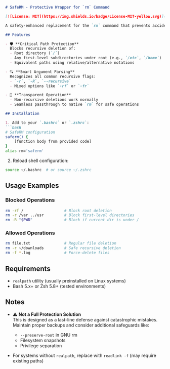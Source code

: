 ```markdown
# SafeRM - Protective Wrapper for `rm` Command

[![License: MIT](https://img.shields.io/badge/License-MIT-yellow.svg)](https://opensource.org/licenses/MIT)

A safety-enhanced replacement for the `rm` command that prevents accidental recursive deletion of root directory (`/`) or its immediate subdirectories.

## Features

- 🛡️ **Critical Path Protection**  
  Blocks recursive deletion of:
  - Root directory (`/`)
  - Any first-level subdirectories under root (e.g., `/etc`, `/home`)
  - Equivalent paths using relative/alternative notations

- 🔍 **Smart Argument Parsing**  
  Recognizes all common recursive flags:
  - `-r`, `-R`, `--recursive`
  - Mixed options like `-rf` or `-fr`

- 🚦 **Transparent Operation**  
  - Non-recursive deletions work normally
  - Seamless passthrough to native `rm` for safe operations

## Installation

1. Add to your `.bashrc` or `.zshrc`:
```bash
# SafeRM configuration
saferm() {
    [function body from provided code]
}
alias rm='saferm'
```

2. Reload shell configuration:
```bash
source ~/.bashrc  # or source ~/.zshrc
```

## Usage Examples

### Blocked Operations
```bash
rm -rf /                  # Block root deletion
rm -r /var ../usr         # Block first-level directories
rm -R "$PWD"              # Block if current dir is under /
```

### Allowed Operations
```bash
rm file.txt               # Regular file deletion
rm -r ~/downloads         # Safe recursive deletion
rm -f *.log               # Force-delete files
```

## Requirements

- `realpath` utility (usually preinstalled on Linux systems)
- Bash 5.x+ or Zsh 5.8+ (tested environments)

## Notes

- ⚠️ **Not a Full Protection Solution**  
  This is designed as a last-line defense against catastrophic mistakes. Maintain proper backups and consider additional safeguards like:
  - `--preserve-root` in GNU rm
  - Filesystem snapshots
  - Privilege separation

- For systems without `realpath`, replace with `readlink -f` (may require existing paths)